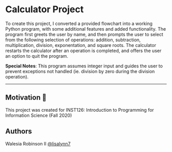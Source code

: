 # Calculator Project
To create this project, I converted a provided flowchart into a working Python program, with some additional features and added functionality. The program first greets the user by name, and then prompts the user to select from the following selection of operations: addition, subtraction, multiplication, division, exponentation, and square roots. The calculator restarts the calculator after an operation is completed, and offers the user an option to quit the program. 

**Special Notes**: This program assumes integer input and guides the user to prevent exceptions not handled (ie. division by zero during the division operation). 
- - - - - - 
## Motivation :hatching_chick:
This project was created for INST126: Introduction to Programming for Information Science (Fall 2020)

## Authors
Walesia Robinson II
[@lisalynn7](http://github.com/lisalynn7)
